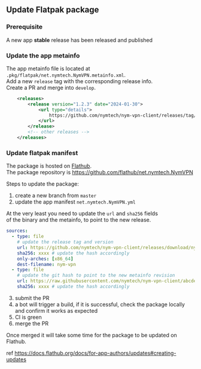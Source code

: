## Update Flatpak package

### Prerequisite

A new app **stable** release has been released and published

### Update the app metainfo

The app metainfo file is located at `.pkg/flatpak/net.nymtech.NymVPN.metainfo.xml`. \
Add a new `release` tag with the corresponding release info. \
Create a PR and merge into `develop`.

```xml
    <releases>
        <release version="1.2.3" date="2024-01-30">
            <url type="details">
                https://github.com/nymtech/nym-vpn-client/releases/tag/nym-vpn-app-v1.2.3
            </url>
        </release>
        <!-- other releases -->
    </releases>
```

### Update flatpak manifest

The package is hosted on [Flathub](https://flathub.org/apps/net.nymtech.NymVPN). \
The package repository is https://github.com/flathub/net.nymtech.NymVPN

Steps to update the package:

1. create a new branch from `master`
2. update the app manifest `net.nymtech.NymVPN.yml`

At the very least you need to update the `url` and `sha256` fields \
of the binary and the metainfo, to point to the new release.

```yaml
sources:
  - type: file
    # update the release tag and version
    url: https://github.com/nymtech/nym-vpn-client/releases/download/nym-vpn-app-v1.2.3/nym-vpn_1.2.3_linux_x64
    sha256: xxxx # update the hash accordingly
    only-arches: [x86_64]
    dest-filename: nym-vpn
  - type: file
    # update the git hash to point to the new metainfo revision
    url: https://raw.githubusercontent.com/nymtech/nym-vpn-client/abcdef12/nym-vpn-app/.pkg/flatpak/net.nymtech.NymVPN.metainfo.xml
    sha256: xxxx # update the hash accordingly
```

3. submit the PR
4. a bot will trigger a build, if it is successful, check the package locally \
   and confirm it works as expected
5. CI is green
6. merge the PR

Once merged it will take some time for the package to be updated on Flathub.

ref https://docs.flathub.org/docs/for-app-authors/updates#creating-updates
